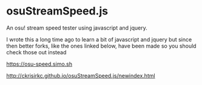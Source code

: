 # osuStreamSpeed.js
An osu! stream speed tester using javascript and jquery.

I wrote this a long time ago to learn a bit of javascript and jquery but since then better forks, like the ones linked below, have been made so you should check those out instead 

https://osu-speed.simo.sh

http://ckrisirkc.github.io/osuStreamSpeed.js/newindex.html
